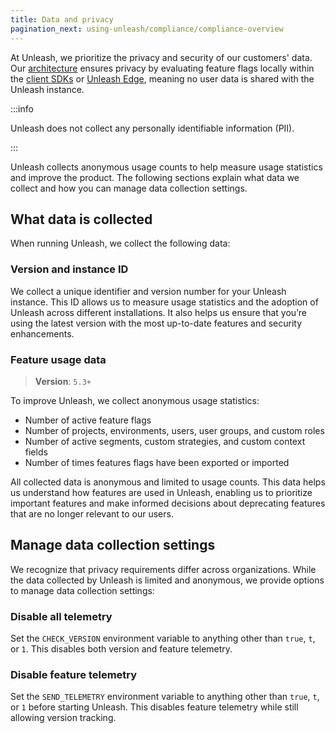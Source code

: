 ```yaml
---
title: Data and privacy
pagination_next: using-unleash/compliance/compliance-overview
---
```


At Unleash, we prioritize the privacy and security of our customers' data. Our [architecture](/understanding-unleash/the-anatomy-of-unleash) ensures privacy by evaluating feature flags locally within the [client SDKs](/reference/sdks) or [Unleash Edge](/reference/unleash-edge), meaning no user data is shared with the Unleash instance.

:::info

Unleash does not collect any personally identifiable information (PII).

:::

Unleash collects anonymous usage counts to help measure usage statistics and improve the product. The following sections explain what data we collect and how you can manage data collection settings.

## What data is collected

When running Unleash, we collect the following data:

### Version and instance ID

We collect a unique identifier and version number for your Unleash instance. This ID allows us to measure usage statistics and the adoption of Unleash across different installations. It also helps us ensure that you’re using the latest version with the most up-to-date features and security enhancements.

### Feature usage data

> **Version**: `5.3+`

To improve Unleash, we collect anonymous usage statistics:
- Number of active feature flags
- Number of projects, environments, users, user groups, and custom roles
- Number of active segments, custom strategies, and custom context fields
- Number of times features flags have been exported or imported

All collected data is anonymous and limited to usage counts. This data helps us understand how features are used in Unleash, enabling us to prioritize important features and make informed decisions about deprecating features that are no longer relevant to our users.

## Manage data collection settings

We recognize that privacy requirements differ across organizations. While the data collected by Unleash is limited and anonymous, we provide options to manage data collection settings:

### Disable all telemetry

Set the `CHECK_VERSION` environment variable to anything other than `true`, `t`, or `1`. This disables both version and feature telemetry.

### Disable feature telemetry

Set the `SEND_TELEMETRY` environment variable to anything other than `true`, `t`, or `1` before starting Unleash. This disables feature telemetry while still allowing version tracking.


